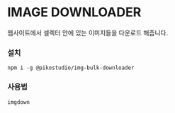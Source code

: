 # IMAGE DOWNLOADER

웹사이트에서 셀렉터 안에 있는 이미지들을 다운로드 해줍니다.

### 설치
```
npm i -g @pikostudio/img-bulk-downloader
```

### 사용법
```
imgdown
```